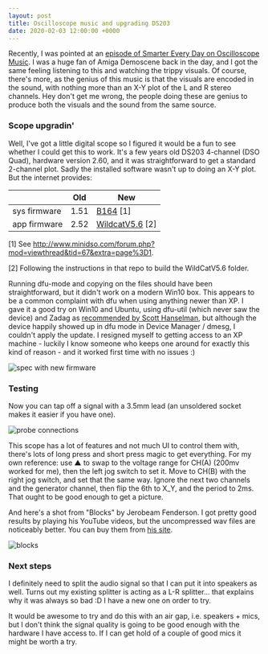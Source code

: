 ```yaml
---
layout: post
title: Oscilloscope music and upgrading DS203
date: 2020-02-03 12:00:00 +0000
---
```


Recently, I was pointed at an [episode of Smarter Every Day on Oscilloscope Music](https://youtu.be/4gibcRfp4zA). I was a huge fan of Amiga Demoscene back in the day, and I got the same feeling listening to this and watching the trippy visuals. Of course, there's more, as the genius of this music is that the visuals are encoded in the sound, with nothing more than an X-Y plot of the L and R stereo channels. Hey don't get me wrong, the people doing these are genius to produce both the visuals and the sound from the same source.

### Scope upgradin'

Well, I've got a little digital scope so I figured it would be a fun to see whether I could get this to work. It's a few years old DS203 4-channel (DSO Quad), hardware version 2.60, and it was straightforward to get a standard 2-channel plot. Sadly the installed software wasn't up to doing an X-Y plot. But the internet provides:

|            |Old |New |
|------------|----|----|
|sys firmware|1.51|[B164](http://www.minidso.com/forum.php?mod=attachment&aid=MTQ5Nnw1ZTVhMGZhYXwxNTgwNzYyNDY4fDB8Njc%3D) [1]|
|app firmware|2.52|[WildcatV5.6](https://github.com/MotoMaxis/DS203-DSOQuad/tree/29d559a744569f944c651abbbffd272bc98b7474) [2]|

[1] See http://www.minidso.com/forum.php?mod=viewthread&tid=67&extra=page%3D1.

[2] Following the instructions in that repo to build the WildCatV5.6 folder.

Running dfu-mode and copying on the files should have been straightforward, but it didn't work on a modern Win10 box. This appears to be a common complaint with dfu when using anything newer than XP. I gave it a good try on Win10 and Ubuntu, using dfu-util (which never saw the device) and Zadag as [recommended by Scott Hanselman](https://www.hanselman.com/blog/HowToFixDfuutilSTMWinUSBZadigBootloadersAndOtherFirmwareFlashingIssuesOnWindows.aspx), but although the device happily showed up in dfu mode in Device Manager / dmesg, I couldn't apply the update. I resigned myself to getting access to an XP machine - luckily I know someone who keeps one around for exactly this kind of reason - and it worked first time with no issues :)

![spec with new firmware]({{site.url}}/images/2020-02-03-spec.jpg)

### Testing

Now you can tap off a signal with a 3.5mm lead (an unsoldered socket makes it easier if you have one).

![probe connections]({{site.url}}/images/2020-02-03-probe.jpg)

This scope has a lot of features and not much UI to control them with, there's lots of long press and short press magic to get everything. For my own reference: use ▲ to swap to the voltage range for CH(A) (200mv worked for me), then the left jog switch to set it. Move to CH(B) with the right jog switch, and set that the same way. Ignore the next two channels and the generator channel, then flip the 6th to X_Y, and the period to 2ms. That ought to be good enough to get a picture.

And here's a shot from "Blocks" by Jerobeam Fenderson. I got pretty good results by playing his YouTube videos, but the uncompressed wav files are noticeably better. You can buy them from [his site](https://oscilloscopemusic.com/). 

![blocks]({{site.url}}/images/2020-02-03-blocks.jpg)

### Next steps

I definitely need to split the audio signal so that I can put it into speakers as well. Turns out my existing splitter is acting as a L-R splitter... that explains why it was always so bad :D I have a new one on order to try.

It would be awesome to try and do this with an air gap, i.e. speakers + mics, but I don't think the signal quality is going to be good enough with the hardware I have access to. If I can get hold of a couple of good mics it might be worth a try.